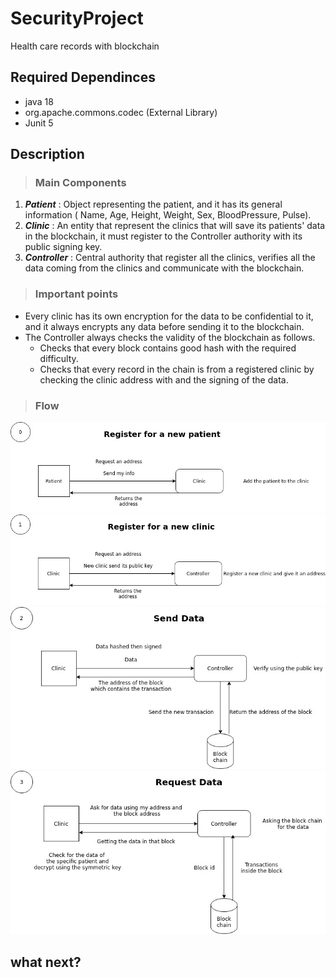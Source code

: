 # SecurityProject
Health care records with blockchain 



## Required Dependinces

- java 18
- org.apache.commons.codec (External Library)
- Junit 5

## Description
> ### Main Components
1. ***Patient*** : Object representing the patient, and it has its general information ( Name, Age, Height, Weight, Sex, BloodPressure, Pulse). 
2. ***Clinic*** : An entity that represent the clinics that will save its patients' data in the blockchain, it must register to the Controller authority with its public signing key.
3. ***Controller*** : Central authority that register all the clinics, verifies all the data coming from the clinics and communicate with the blockchain. 
> ### Important points
- Every clinic has its own encryption for the data to be confidential to it, and it always encrypts any data before sending it to the blockchain. 
- The Controller always checks the validity of the blockchain as follows.
    - Checks that every block contains good hash with the required difficulty.
    - Checks that every record in the chain is from a registered clinic by checking the clinic address with and the signing of the data.
>### Flow
![This is an image](/imgs/0.jpeg)
![This is an image](/imgs/1.jpeg)
![This is an image](/imgs/2.jpeg)
![This is an image](/imgs/3.jpeg)
## what next?
